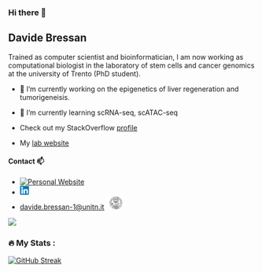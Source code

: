 ### Hi there 👋
## Davide Bressan
Trained as computer scientist and bioinformatician, I am now working as computational biologist in the laboratory of stem cells and cancer genomics at the university of Trento (PhD student). 

- 🔭 I’m currently working on the epigenetics of liver regeneration and tumorigeneisis. 
- 🌱 I’m currently learning scRNA-seq, scATAC-seq

- Check out my StackOverflow [profile](https://stackoverflow.com/users/13328010/davidebrex?tab=profile)
- My [lab website](https://www.cibio.unitn.it/956/laboratory-of-stem-cells-and-cancer-genomics)

#### Contact 📫
- [![Personal Website]()]( https://davidebrex.github.io/)
&nbsp;
-  [![Linkedin]( https://github.com/MartinBanchero/MartinBanchero/blob/master/linkedins.png)](https://www.linkedin.com/in/davide-bressan/)
- davide.bressan-1@unitn.it [<img src="https://github.com/DavideBrex/DavideBrex/blob/main/unitn.png" alt="Unitn logo" width="40" /> ](mailto:davide.bressan-1@unitn.it)


![](https://komarev.com/ghpvc/?username=DavideBrex)

### :fire: My Stats :
[![GitHub Streak](https://streak-stats.demolab.com?user=DavideBrex)](https://git.io/streak-stats)
